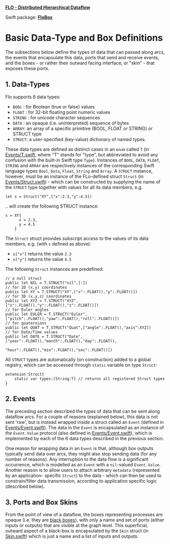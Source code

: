 **[FLO - Distributed Hierarchical Dataflow](https://github.com/kk-0129/Flo)**

Swift package: **[FloBox](../README.md)**

# Basic Data-Type and Box Definitions

The subsections below define the types of data that can passed along arcs, the events that
encapsulate this data, ports that send and receive events, and the boxes - or rather their outward
facing interface, or "skin" - that exposes these ports.

## 1. Data-Types
Flo supports 6 data types:
* `BOOL` : for Boolean (true or false) values
* `FLOAT` : for 32-bit floating point numeric values
* `STRING` : for unicode character sequences
* `DATA` : an opaque (i.e. uninterpreted) sequence of bytes
* `ARRAY`: an array of a specific primitive (BOOL, FLOAT or STRING) or STRUCT type
* `STRUCT`: a user-specified (key-value) dictionary of named types.

These data types are defined as distinct cases in an `enum` called `T` (in [Events/T.swift](../Sources/FloBox/Events/T.swift), where "T" stands for "type", but abbreviated to avoid any confusion with the built-in Swift type `Type`). Instances of `BOOL`, `DATA`, `FLOAT`, `STRING` and `ARRAY` are respectively instances of the corresponding Swift language types `Bool`, `Data`, `Float`, `String` and `Array`. A `STRUCT` instance, however, must be an instance of the FLo-defined struct `Struct` (in [Events/Struct.swift](../Sources/FloBox/Events/Struct.swift)) - which can be constructed by supplying the name of the `STRUCT` type together with values for all its data members, e.g. 

    let s = Struct("XY",["x":2.3,"y":4.5])
.. will create the following STRUCT instance:

    s = XY{
          x = 2.3,
          y = 4.5
        }

The `Struct` struct provides subscript access to the values of its data members, e.g. (with `s`
defined as above):
* `s["x"]` returns the value `2.3`
* `s["y"]` returns the value `4.5`

The following `Struct` instances are predefined: 

    // a null struct    
    public let NIL = T.STRUCT("nil",[:]) 
    // for 2D (x,y) coordinates
    public let XY = T.STRUCT("XY",["x":.FLOAT(),"y":.FLOAT()])
    // for 3D (x,y,z) coordinates
    public let XYZ = T.STRUCT("XYZ",["x":.FLOAT(),"y":.FLOAT(),"z":.FLOAT()])
    // for Euler angles
    public let EULER = T.STRUCT("Euler",["pitch":.FLOAT(),"yaw":.FLOAT(),"roll":.FLOAT()])
    // for quaternions
    public let QUAT = T.STRUCT("Quat",["angle":.FLOAT(),"axis":XYZ])
    // for Date/Time values
    public let DATE = T.STRUCT("Date",["year":.FLOAT(),"month":.FLOAT(),"day":.FLOAT(),
                                "hour":.FLOAT(),"min":.FLOAT(),"sec":.FLOAT()])

All `STRUCT` types are automatically (on construction) added to a global registry, which can be accessed through `static` variable on type `Struct`:

    extension Struct{
        static var types:[String:T] // returns all registered Struct types
    }

## 2. Events
The preceding section described the types of data that can be sent along dataflow arcs. For a
couple of reasons (explained below), this data is not sent 'raw', but is instead wrapped inside a
struct called an `Event` (defined in [Events/Event.swift](../Sources/FloBox/Events/Event.swift)).
The data in the `Event` is encapsulated as an instance of the `Event.Value` protocol (also defined in [Events/Event.swift](../Sources/FloBox/Events/Event.swift)), which is implemented by each of the 6 data types described in the previous section.

One reason for wrapping data in an `Event` is that, although box outputs typically send data
over arcs, they might also stop sending data (for any number of reasons). Any interruption to the
data flow is a significant occurrence, which is modelled as an `Event` with a `nil`-valued `Event.Value`. Another reason is to allow users to attach arbitrary `metadata` (represented by an application-
specific `Struct`) to the data - which can then be used to constrain/filter data
transmission, according to application specific logic (described below).

## 3. Ports and Box Skins
From the point of view of a dataflow, the boxes representing processes are opaque (i.e. they are [black boxes](https://en.wikipedia.org/wiki/Black_box)), with only a name and set of ports (either inputs or outputs) that are visible at the graph level. This superficial, outward aspect of a black-box is encapsulated by the `Skin` struct (in [Skin.swift](../Sources/FloBox/Skin.swift)) which is just a name and a list of inputs and outputs.

